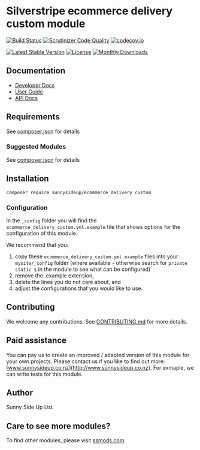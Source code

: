 # Silverstripe ecommerce delivery custom module
[![Build Status](https://travis-ci.org/sunnysideup/silverstripe-ecommerce_delivery_custom.svg?branch=master)](https://travis-ci.org/sunnysideup/silverstripe-ecommerce_delivery_custom)
[![Scrutinizer Code Quality](https://scrutinizer-ci.com/g/sunnysideup/silverstripe-ecommerce_delivery_custom/badges/quality-score.png?b=master)](https://scrutinizer-ci.com/g/sunnysideup/silverstripe-ecommerce_delivery_custom/?branch=master)
[![codecov.io](https://codecov.io/github/sunnysideup/silverstripe-ecommerce_delivery_custom/coverage.svg?branch=master)](https://codecov.io/github/sunnysideup/silverstripe-ecommerce_delivery_custom?branch=master)

[![Latest Stable Version](https://poser.pugx.org/sunnysideup/ecommerce_delivery_custom/version)](https://packagist.org/packages/sunnysideup/ecommerce_delivery_custom)
[![License](https://poser.pugx.org/sunnysideup/ecommerce_delivery_custom/license)](https://packagist.org/packages/sunnysideup/ecommerce_delivery_custom)
[![Monthly Downloads](https://poser.pugx.org/sunnysideup/ecommerce_delivery_custom/d/monthly)](https://packagist.org/packages/sunnysideup/ecommerce_delivery_custom)


## Documentation



 * [Developer Docs](docs/en/INDEX.md)
 * [User Guide](docs/en/userguide.md)
 * [API Docs](http://docs.ssmods.com/sunnysideup/ecommerce_delivery_custom/classes.xhtml)


## Requirements



See [composer.json](composer.json) for details


### Suggested Modules



See [composer.json](composer.json) for details


## Installation


```
composer require sunnysideup/ecommerce_delivery_custom
```

### Configuration



In the `_config` folder you will find the `ecommerce_delivery_custom.yml.example`
file that shows options for the configuration of this module.

We recommend that you:

  1. copy these `ecommerce_delivery_custom.yml.example` files into your
`mysite/_config` folder (where available - otherwise search for `private static $` in the module to see what can be configured)
  2. remove the .example extension,
  3. delete the lines you do not care about, and
  4. adjust the configurations that you would like to use.


## Contributing



We welcome any contributions. See [CONTRIBUTING.md](CONTRIBUTING.md) for more details.

## Paid assistance



You can pay us to create an improved / adapted version of this module for your own projects.  Please contact us if you like to find out more: [www.sunnysideup.co.nz](http://www.sunnysideup.co.nz).  For exmaple, we can write tests for this module.  

## Author



Sunny Side Up Ltd.


## Care to see more modules?

To find other modules, please visit [ssmods.com](http://ssmods.com/).
